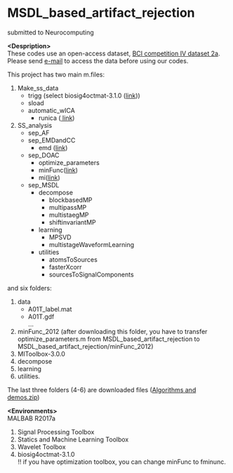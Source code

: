 # MSDL_based_artifact_rejection
submitted to Neurocomputing<br>

__\<Despription\>__ <br>
These codes use an open-access dataset, <a href="http://www.bbci.de/competition/iv/#datasets" target="_blank">BCI competition IV dataset 2a</a>.<br>
Please send <a href="http://www.bbci.de/competition/iv/#download" target="_blank">e-mail</a> to access the data before using our codes.<br>

This project has two main m.files:<br>
1. Make_ss_data<br>
    - trigg (select biosig4octmat-3.1.0 (<a href="https://sourceforge.net/projects/biosig/files/BioSig%20for%20Octave%20and%20Matlab/" target="_blank">link</a>))<br>
    - sload<br>
    - automatic_wICA<br>
      - runica (<a href="https://sccn.ucsd.edu/eeglab/download.php" target="_blank">
     link</a>)<br>
2. SS_analysis<br>
    - sep_AF
    - sep_EMDandCC<br>
      - emd (<a href="https://jp.mathworks.com/matlabcentral/fileexchange/52502-denoising-signals-using-empirical-mode-decomposition-and-hurst-analysis?focused=5516501&tab=function" target="_blank">link</a>)<br>
    - sep_DOAC<br>
      - optimize_parameters<br>
      - minFunc(<a href="https://www.cs.ubc.ca/~schmidtm/Software/minFunc.html" target="_blank">link</a>)<br>
      - mi(<a href="http://www.cs.man.ac.uk/~pococka4/MIToolbox.html" target="_blank">link</a>)<br>
    - sep_MSDL<br>
      - decompose<br>
        - blockbasedMP<br>
        - multipassMP<br>
        - multistaegMP<br>
        - shiftinvariantMP<br>
      - learning<br>
        - MPSVD<br>
        - multistageWaveformLearning<br>
      - utilities<br>
        - atomsToSources<br>
        - fasterXcorr<br>
        - sourcesToSignalComponents<br>

and six folders:<br>
1. data<br>
    - A01T_label.mat<br>
    - A01T.gdf<br>
   ...<br>
2. minFunc_2012 (after downloading this folder, you have to transfer optimize_parameters.m from MSDL_based_artifact_rejection to MSDL_based_artifact_rejection/minFunc_2012)<br>
3. MIToolbox-3.0.0<br>
4. decompose<br>
5. learning<br>
6. utilities.<br>

The last three folders (4-6) are downloaded files (<a href="http://cnel.ufl.edu/~ajbrockmeier/eeg/" target="_blank">Algorithms and demos.zip</a>)<br>

__\<Environments\>__ <br>
MALBAB R2017a<br>
 1. Signal Processing Toolbox<br>
 2. Statics and Machine Learning Toolbox<br>
 3. Wavelet Toolbox<br>
 4. biosig4octmat-3.1.0<br>
!! if you have optimization toolbox, you can change minFunc to fminunc.
